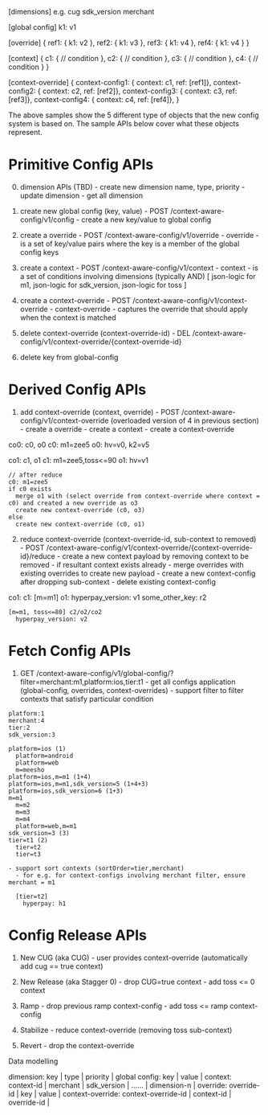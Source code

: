 [dimensions]
e.g.
  cug
  sdk_version
  merchant


[global config]
k1: v1

[override]
{
  ref1: {
    k1: v2
  },
  ref2: {
    k1: v3
  },
  ref3: {
    k1: v4
  },
  ref4: {
    k1: v4
  }
}

[context]
{
  c1: {
    // condition
  },
  c2: {
    // condition
  },
  c3: {
    // condition
  },
  c4: {
    // condition
  }
}

[context-override]
{
  context-config1: { context: c1, ref: [ref1]},
  context-config2: { context: c2, ref: [ref2]},
  context-config3: { context: c3, ref: [ref3]},
  context-config4: { context: c4, ref: [ref4]},
}

The above samples show the 5 different type of objects that the new config
system is based on.  The sample APIs below cover what these objects represent.

# Primitive Config APIs

  0. dimension APIs (TBD)
    - create new dimension
      name, type, priority
    - update dimension
    - get all dimension

  1. create new global config (key, value) - POST /context-aware-config/v1/config
    - create a new key/value to global config

  2. create a override - POST /context-aware-config/v1/override
    - override - is a set of key/value pairs where the key is a member of the global config keys

  3. create a context - POST /context-aware-config/v1/context
    - context - is a set of conditions involving dimensions (typically AND)
      [
        json-logic for m1,
        json-logic for sdk_version,
        json-logic for toss
      ]

  4. create a context-override - POST /context-aware-config/v1/context-override
    - context-override - captures the override that should apply when the context is matched

  5. delete context-override (context-override-id) - DEL /context-aware-config/v1/context-override/{context-override-id}

  6. delete key from global-config

# Derived Config APIs

  1. add context-override (context, override) - POST /context-aware-config/v1/context-override (overloaded version of 4 in previous section)
    - create a override
    - create a context
    - create a context-override

  co0: c0, o0
    c0: m1=zee5
    o0: hv=v0, k2=v5

  co1: c1, o1
    c1: m1=zee5,toss<=90
    o1: hv=v1

    // after reduce
    c0: m1=zee5
    if c0 exists
      merge o1 with (select override from context-override where context = c0) and created a new override as o3
      create new context-override (c0, o3)
    else
      create new context-override (c0, o1)

  2. reduce context-override (context-override-id, sub-context to removed) - POST /context-aware-config/v1/context-override/{context-override-id}/reduce
    - create a new context payload by removing context to be removed
    - if resultant context exists already - merge overrides with existing overrides to create new payload
    - create a new context-config after dropping sub-context
    - delete existing context-config

  co1:
    c1: [m=m1]
    o1:
      hyperpay_version: v1
      some_other_key: r2

    [m=m1, toss<=80] c2/o2/co2
      hyperpay_version: v2

# Fetch Config APIs

  1. GET /context-aware-config/v1/global-config/?filter=merchant:m1,platform:ios,tier:t1
    - get all configs application (global-config, overrides, context-overrides)
    - support filter to filter contexts that satisfy particular condition

    platform:1
    merchant:4
    tier:2
    sdk_version:3

    platform=ios (1)
      platform=android
      platform=web
      m=meesho
    platform=ios,m=m1 (1+4)
    platform=ios,m=m1,sdk_version=5 (1+4+3)
    platform=ios,sdk_version=6 (1+3)
    m=m1
      m=m2
      m=m3
      m=m4
      platform=web,m=m1
    sdk_version=3 (3)
    tier=t1 (2)
      tier=t2
      tier=t3

    - support sort contexts (sortOrder=tier,merchant)
      - for e.g. for context-configs involving merchant filter, ensure merchant = m1

      [tier=t2]
        hyperpay: h1

# Config Release APIs

  1. New CUG (aka CUG)
    - user provides context-override (automatically add cug == true context)

  2. New Release (aka Stagger 0)
    - drop CUG=true context
    - add toss <= 0 context

  3. Ramp
    - drop previous ramp context-config
    - add toss <= ramp context-config

  4. Stabilize
    - reduce context-override (removing toss sub-context)

  5. Revert
    - drop the context-override


Data modelling

dimension: key | type | priority |
global config: key | value |
context: context-id | merchant | sdk_version | ...... | dimension-n |
override: override-id | key | value |
context-override: context-override-id | context-id | override-id |